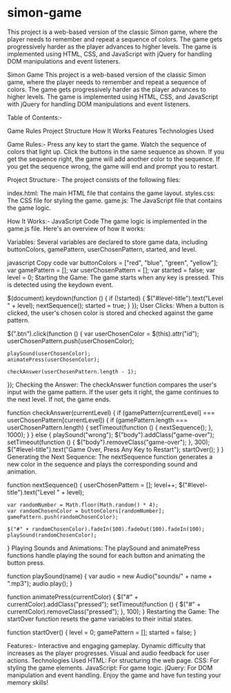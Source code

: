 # simon-game
This project is a web-based version of the classic Simon game, where the player needs to remember and repeat a sequence of colors. The game gets progressively harder as the player advances to higher levels. The game is implemented using HTML, CSS, and JavaScript with jQuery for handling DOM manipulations and event listeners.


Simon Game
This project is a web-based version of the classic Simon game, where the player needs to remember and repeat a sequence of colors. The game gets progressively harder as the player advances to higher levels. The game is implemented using HTML, CSS, and JavaScript with jQuery for handling DOM manipulations and event listeners.

Table of Contents:-

Game Rules
Project Structure
How It Works
Features
Technologies Used

Game Rules:-
Press any key to start the game.
Watch the sequence of colors that light up.
Click the buttons in the same sequence as shown.
If you get the sequence right, the game will add another color to the sequence.
If you get the sequence wrong, the game will end and prompt you to restart.

Project Structure:-
The project consists of the following files:

index.html: The main HTML file that contains the game layout.
styles.css: The CSS file for styling the game.
game.js: The JavaScript file that contains the game logic.

How It Works:-
JavaScript Code
The game logic is implemented in the game.js file. Here's an overview of how it works:

Variables: Several variables are declared to store game data, including buttonColors, gamePattern, userChosenPattern, started, and level.

javascript
Copy code
var buttonColors = ["red", "blue", "green", "yellow"];
var gamePattern = [];
var userChosenPattern = [];
var started = false;
var level = 0;
Starting the Game: The game starts when any key is pressed. This is detected using the keydown event.

$(document).keydown(function () {
    if (!started) {
        $("#level-title").text("Level " + level);
        nextSequence();
        started = true;
    }
});
User Clicks: When a button is clicked, the user's chosen color is stored and checked against the game pattern.

$(".btn").click(function () {
    var userChosenColor = $(this).attr("id");
    userChosenPattern.push(userChosenColor);

    playSound(userChosenColor);
    animatePress(userChosenColor);

    checkAnswer(userChosenPattern.length - 1);
});
Checking the Answer: The checkAnswer function compares the user's input with the game pattern. If the user gets it right, the game continues to the next level. If not, the game ends.


function checkAnswer(currentLevel) {
    if (gamePattern[currentLevel] === userChosenPattern[currentLevel]) {
        if (gamePattern.length === userChosenPattern.length) {
            setTimeout(function () {
                nextSequence();
            }, 1000);
        }
    } else {
        playSound("wrong");
        $("body").addClass("game-over");
        setTimeout(function () {
            $("body").removeClass("game-over");
        }, 300);
        $("#level-title").text("Game Over, Press Any Key to Restart");
        startOver();
    }
}
Generating the Next Sequence: The nextSequence function generates a new color in the sequence and plays the corresponding sound and animation.


function nextSequence() {
    userChosenPattern = [];
    level++;
    $("#level-title").text("Level " + level);

    var randomNumber = Math.floor(Math.random() * 4);
    var randomChosenColor = buttonColors[randomNumber];
    gamePattern.push(randomChosenColor);

    $("#" + randomChosenColor).fadeIn(100).fadeOut(100).fadeIn(100);
    playSound(randomChosenColor);
}
Playing Sounds and Animations: The playSound and animatePress functions handle playing the sound for each button and animating the button press.


function playSound(name) {
    var audio = new Audio("sounds/" + name + ".mp3");
    audio.play();
}

function animatePress(currentColor) {
    $("#" + currentColor).addClass("pressed");
    setTimeout(function () {
        $("#" + currentColor).removeClass("pressed");
    }, 100);
}
Restarting the Game: The startOver function resets the game variables to their initial states.

function startOver() {
    level = 0;
    gamePattern = [];
    started = false;
}


Features:-
Interactive and engaging gameplay.
Dynamic difficulty that increases as the player progresses.
Visual and audio feedback for user actions.
Technologies Used
HTML: For structuring the web page.
CSS: For styling the game elements.
JavaScript: For game logic.
jQuery: For DOM manipulation and event handling.
Enjoy the game and have fun testing your memory skills!
